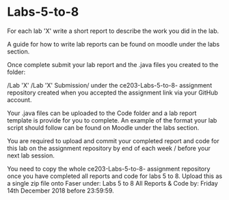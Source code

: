 # Labs-5-to-8

For each lab 'X' write a short report to describe the work you did in the lab.

A guide for how to write lab reports can be found on moodle under the labs section.

Once complete submit your lab report and the .java files you created to the folder:

/Lab 'X' /Lab 'X' Submission/ under the ce203-Labs-5-to-8-<your Github ID> assignment repository created when you accepted the assignment link via your GitHub account.

Your .java files can be uploaded to the Code folder and a lab report template is provide for you to complete.
An example of the format your lab script should follow can be found on Moodle under the labs section.

You are required to upload and commit your completed report and code for this lab on the assignment repository by end of each week / before your next lab session.

You need to copy the whole ce203-Labs-5-to-8-<your Github ID> assignment repository once you have completed all reports and code for labs 5 to 8. Upload this as a single zip file onto Faser under: Labs 5 to 8 All Reports & Code by: Friday 14th December 2018 before 23:59:59.

 
